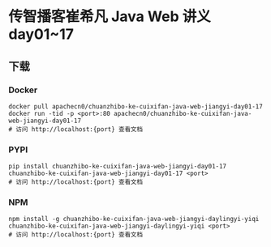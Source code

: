 # 传智播客崔希凡 Java Web 讲义 day01~17

## 下载

### Docker

```
docker pull apachecn0/chuanzhibo-ke-cuixifan-java-web-jiangyi-day01-17
docker run -tid -p <port>:80 apachecn0/chuanzhibo-ke-cuixifan-java-web-jiangyi-day01-17
# 访问 http://localhost:{port} 查看文档
```

### PYPI

```
pip install chuanzhibo-ke-cuixifan-java-web-jiangyi-day01-17
chuanzhibo-ke-cuixifan-java-web-jiangyi-day01-17 <port>
# 访问 http://localhost:{port} 查看文档
```

### NPM

```
npm install -g chuanzhibo-ke-cuixifan-java-web-jiangyi-daylingyi-yiqi
chuanzhibo-ke-cuixifan-java-web-jiangyi-daylingyi-yiqi <port>
# 访问 http://localhost:{port} 查看文档
```